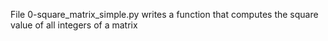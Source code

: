File 0-square_matrix_simple.py writes a  function that computes the square value of all integers of a matrix
